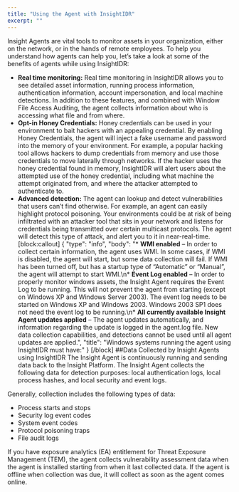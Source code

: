 ```yaml
---
title: "Using the Agent with InsightIDR"
excerpt: ""
---
```

Insight Agents are vital tools to monitor assets in your organization, either on the network, or in the hands of remote employees. To help you understand how agents can help you, let’s take a look at some of the benefits of agents while using InsightIDR:
* **Real time monitoring:** Real time monitoring in InsightIDR allows you to see detailed asset information, running process information, authentication information, account impersonation, and local machine detections. In addition to these features, and combined with Window File Access Auditing, the agent collects information about who is accessing what file and from where.
* **Opt-in Honey Credentials:** Honey credentials can be used in your environment to bait hackers with an appealing credential. By enabling Honey Credentials, the agent will inject a fake username and password into the memory of your environment. For example, a popular hacking tool allows hackers to dump credentials from memory and use those credentials to move laterally through networks. If the hacker uses the honey credential found in memory, InsightIDR will alert users about the attempted use of the honey credential, including what machine the attempt originated from, and where the attacker attempted to authenticate to.
* **Advanced detection:** The agent can lookup and detect vulnerabilities that users can’t find otherwise. For example, an agent can easily highlight protocol poisoning. Your environments could be at risk of being infiltrated with an attacker tool that sits in your network and listens for credentials being transmitted over certain multicast protocols. The agent will detect this type of attack, and alert you to it in near-real-time. 
[block:callout]
{
  "type": "info",
  "body": "* **WMI enabled** – In order to collect certain information, the agent uses WMI. In some cases, if WMI is disabled, the agent will start, but some data collection will fail. If WMI has been turned off, but has a startup type of “Automatic” or “Manual”, the agent will attempt to start WMI.\n* **Event Log enabled** – In order to properly monitor windows assets, the Insight Agent requires the Event Log to be running. This will not prevent the agent from starting (except on Windows XP and Windows Server 2003). The event log needs to be started on Windows XP and Windows 2003. Windows 2003 SP1 does not need the event log to be running.\n* **All currently available Insight Agent updates applied** – The agent updates automatically, and information regarding the update is logged in the agent.log file. New data collection capabilities, and detections cannot be used until all agent updates are applied.",
  "title": "Windows systems running the agent using InsightIDR must have:"
}
[/block]
##Data Collected by Insight Agents using InsightIDR
The Insight Agent is continuously running and sending data back to the Insight Platform. The Insight Agent collects the following data for detection purposes: local authentication logs, local process hashes, and local security and event logs.

Generally, collection includes the following types of data:
* Process starts and stops
* Security log event codes
* System event codes
* Protocol poisoning traps
* File audit logs

If you have exposure analytics (EA) entitlement for Threat Exposure Management (TEM), the agent collects vulnerability assessment data when the agent is installed starting from when it last collected data. If the agent is offline when collection was due, it will collect as soon as the agent comes online.